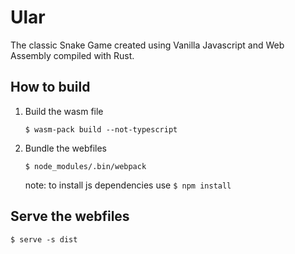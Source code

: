 # Ular

The classic Snake Game created using Vanilla Javascript and Web Assembly compiled with Rust.

## How to build

1. Build the wasm file
    ```
    $ wasm-pack build --not-typescript
    ```
2. Bundle the webfiles
    ```
    $ node_modules/.bin/webpack
    ```
    note: to install js dependencies use `$ npm install`

## Serve the webfiles

```
$ serve -s dist
```